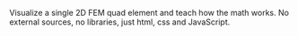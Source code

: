 Visualize a single 2D FEM quad element and teach how the math works.
No external sources, no libraries, just html, css and JavaScript.
